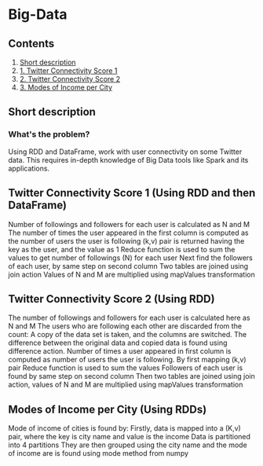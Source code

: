 # Big-Data

## Contents

1. [Short description](#short-description)
1. [1. Twitter Connectivity Score 1](#twitter-connectivity-score-1)
1. [2. Twitter Connectivity Score 2](#twitter-connectivity-Score-2)
1. [3. Modes of Income per City](#modes-of-income-per-city)

## Short description

### What's the problem?

Using RDD and DataFrame, work with user connectivity on some Twitter data. This requires in-depth knowledge of Big Data tools like Spark and its applications. 

## Twitter Connectivity Score 1 (Using RDD and then DataFrame)

Number of followings and followers for each user is calculated as N and M
The number of times the user appeared in the first column is computed as the number of users the user is following
(k,v) pair is returned having the key as the user, and the value as 1
Reduce function is used to sum the values to get number of followings (N) for each user
Next find the followers of each user, by same step on second column 
Two tables are joined using join action
Values of N and M are multiplied using mapValues transformation

## Twitter Connectivity Score 2 (Using RDD)

The number of followings and followers for each user is calculated here as N and M
The users who are following each other are discarded from the count:
A copy of the data set is taken, and the columns are switched.
The difference between the original data and copied data is found using difference action.
Number of times a user appeared in first column is computed as number of users the user is following. 
By first mapping (k,v) pair 
Reduce function is used to sum the values
Followers of each user is found by same step on second column
Then two tables are joined using join action, values of N and M are multiplied using mapValues transformation

## Modes of Income per City (Using RDDs)

Mode of income of cities is found by:
Firstly, data is mapped into a (K,v) pair, where the key is city name and value is the income
Data is partitioned into 4 partitions
They are then grouped using the city name and the mode of income are is found using mode method from numpy 
